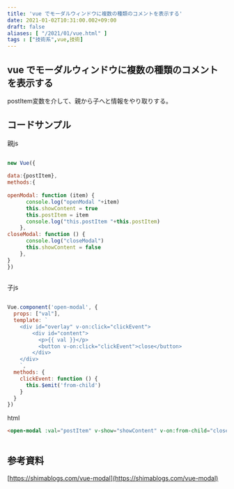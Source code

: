```yaml
---
title: 'vue でモーダルウィンドウに複数の種類のコメントを表示する'
date: 2021-01-02T10:31:00.002+09:00
draft: false
aliases: [ "/2021/01/vue.html" ]
tags : ["技術系",vue,技術]
---
```


## vue でモーダルウィンドウに複数の種類のコメントを表示する

postItem変数を介して、親から子へと情報をやり取りする。

## コードサンプル

親js

```js
  
new Vue({  
  
data:{postItem},  
methods:{  
  
openModal: function (item) {  
      console.log("openModal "+item)  
      this.showContent = true  
      this.postItem = item  
      console.log("this.postItem "+this.postItem)  
    },  
closeModal: function () {  
      console.log("closeModal")  
      this.showContent = false  
    },  
}  
})  
  

```

子js

```js
  
Vue.component('open-modal', {  
  props: ["val"],  
  template: `  
    <div id="overlay" v-on:click="clickEvent">  
        <div id="content">  
          <p>{{ val }}</p>  
          <button v-on:click="clickEvent">close</button>  
        </div>  
    </div>  
    `,  
  methods: {  
    clickEvent: function () {  
      this.$emit('from-child')  
    }  
  }  
})  

```

html

```html
<open-modal :val="postItem" v-show="showContent" v-on:from-child="closeModal"></open-modal>  
  

```

## 参考資料

[https://shimablogs.com/vue-modal](https://shimablogs.com/vue-modal)
